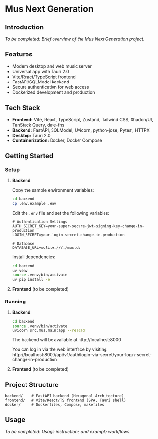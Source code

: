 # Mus Next Generation

## Introduction

*To be completed: Brief overview of the Mus Next Generation project.*

## Features

- Modern desktop and web music server
- Universal app with Tauri 2.0
- Vite/React/TypeScript frontend
- FastAPI/SQLModel backend
- Secure authentication for web access
- Dockerized development and production

## Tech Stack

- **Frontend:** Vite, React, TypeScript, Zustand, Tailwind CSS, Shadcn/UI, TanStack Query, date-fns
- **Backend:** FastAPI, SQLModel, Uvicorn, python-jose, Pytest, HTTPX
- **Desktop:** Tauri 2.0
- **Containerization:** Docker, Docker Compose

## Getting Started

### Setup

1. **Backend**

   Copy the sample environment variables:

   ```bash
   cd backend
   cp .env.example .env
   ```

   Edit the `.env` file and set the following variables:

   ```
   # Authentication Settings
   AUTH_SECRET_KEY=your-super-secure-jwt-signing-key-change-in-production
   LOGIN_SECRET=your-login-secret-change-in-production

   # Database
   DATABASE_URL=sqlite:///./mus.db
   ```

   Install dependencies:

   ```bash
   cd backend
   uv venv
   source .venv/bin/activate
   uv pip install -e .
   ```

2. **Frontend** (to be completed)

### Running

1. **Backend**

   ```bash
   cd backend
   source .venv/bin/activate
   uvicorn src.mus.main:app --reload
   ```

   The backend will be available at http://localhost:8000

   You can log in via the web interface by visiting:
   http://localhost:8000/api/v1/auth/login-via-secret/your-login-secret-change-in-production

2. **Frontend** (to be completed)

## Project Structure

```
backend/    # FastAPI backend (Hexagonal Architecture)
frontend/   # Vite/React/TS frontend (SPA, Tauri shell)
docker/     # Dockerfiles, Compose, makefiles
```

## Usage

*To be completed: Usage instructions and example workflows.*
